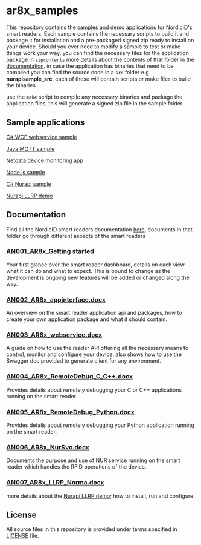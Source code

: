 # ar8x_samples

This repository contains the samples and demo applications for NordicID's smart readers. Each sample contains the necessary scripts to build it and package it for installation and a pre-packaged signed zip ready to install on your device.
Should you ever need to modify a sample to test or make things work your way, you can find the necessary files for the application package in `zipcontents` more details about the contents of that folder in the [documentation](docs/AN002_AR8x_appinterface.docx). in case the application has binaries that need to be compiled you can find the source code in a `src` folder e.g **nurapisample_src**. each of these will contain scripts or make files to build the binaries.

use the `make` script to compile any necessary binaries and package the application files, this will generate a signed zip file in the sample folder.

## Sample applications

[C# WCF webservice sample](1.CS_WCF_sample)

[Java MQTT sample](2.Java_MQTT_sample)

[Netdata device monitoring app](3.Netdata_package)

[Node.js sample](4.Node.JS_sample)

[C# Nurapi sample](5.CS_Nurapi_sample)

[Nurapi LLRP demo](6.LLRP_sample)

## Documentation

Find all the NordicID smart readers documentation [here](docs), documents in that folder go through different aspects of the smart readers

### [AN001_AR8x_Getting started](docs/AN001_AR8x_Getting_started.docx)

Your first glance over the smart reader dashboard, details on each view what it can do and what to expect. This is bound to change as the development is ongoing new features will be added or changed along the way.

### [AN002_AR8x_appinterface.docx](docs/AN002_AR8x_appinterface.docx)

An overview on the smart reader application api and packages, how to create your own application package and what it should contain.

### [AN003_AR8x_webservice.docx](docs/AN003_AR8x_webservice.docx)

A guide on how to use the reader API offering all the necessary means to control, monitor and configure your device. also shows how to use the Swagger doc provided to generate client for any environment.

### [AN004_AR8x_RemoteDebug_C_C++.docx](docs/AN004_AR8x_RemoteDebug_C_C++.docx)

Provides details about remotely debugging your C or C++ applications running on the smart reader.

### [AN005_AR8x_RemoteDebug_Python.docx](docs/AN005_AR8x_RemoteDebug_Python.docx)

Provides details about remotely debugging your Python application running on the smart reader.

### [AN006_AR8x_NurSvc.docx](docs/AN006_AR8x_NurSvc.docx)

Documents the purpose and use of NUR service running on the smart reader which handles the RFID operations of the device.

### [AN007_AR8x_LLRP_Norma.docx](docs/AN007_AR8x_LLRP_Norma.docx)

more details about the [Nurapi LLRP demo](6.LLRP_sample); how to install, run and configure.

## License
All source files in this repository is provided under terms specified in [LICENSE](LICENSE) file.